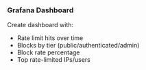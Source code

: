 ### Grafana Dashboard

Create dashboard with:

- Rate limit hits over time
- Blocks by tier (public/authenticated/admin)
- Block rate percentage
- Top rate-limited IPs/users
